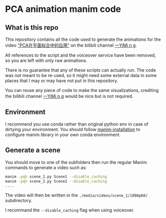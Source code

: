 # PCA animation manim code

## What is this repo

This repository contains all the code used to generate the animations for the video ["PCA在平面拟合中的应用"](bilibili.com/video/BV13bsVzMEAB/) on the bilibili channel [一YiMi n g](https://space.bilibili.com/496878537?spm_id_from=333.788.0.0).

All references to the script and the voiceover service have been removed, so you are left with only raw animations.

There is no guarantee that any of these scripts can actually run. The code was not meant to be re-used, so it might need some external data in some places that I may or may have not put in this repository.

You can reuse any piece of code to make the same visualizations, crediting the bilibili channel [一YiMi n g](https://space.bilibili.com/496878537?spm_id_from=333.788.0.0) would be nice but is not required.

## Environment

I recommend you use conda rather than original python env in case of dirtying your environment.
You should follow [manim-installation](https://docs.manim.community/en/stable/installation.html) to configure manim library in your own conda environment.

## Generate a scene

You should move to one of the subfolders then run the regular Manim commands to generate a video such as:

```bash
manim -pqh scene_1.py Scene1 --disable_caching
manim -pqh scene_2.py Scene2 --disable_caching
....
```

The video will then be written in the ``./media/videos/scene_1/1080p60/`` subdirectory.

I recommand the ``--disable_caching`` flag when using voiceover.

